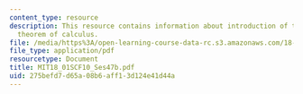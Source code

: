 ```yaml
---
content_type: resource
description: This resource contains information about introduction of the fundamental
  theorem of calculus.
file: /media/https%3A/open-learning-course-data-rc.s3.amazonaws.com/18-01sc-single-variable-calculus-fall-2010/275befd7d65a08b6aff13d124e41d44a_MIT18_01SCF10_Ses47b.pdf
file_type: application/pdf
resourcetype: Document
title: MIT18_01SCF10_Ses47b.pdf
uid: 275befd7-d65a-08b6-aff1-3d124e41d44a
---
```

